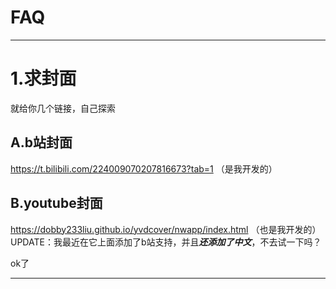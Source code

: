# FAQ

---

# 1.求封面

就给你几个链接，自己探索

## A.b站封面
https://t.bilibili.com/224009070207816673?tab=1 （是我开发的）
## B.youtube封面
https://dobby233liu.github.io/yvdcover/nwapp/index.html （也是我开发的）
UPDATE：我最近在它上面添加了b站支持，并且***还添加了中文***，不去试一下吗？

ok了

---
